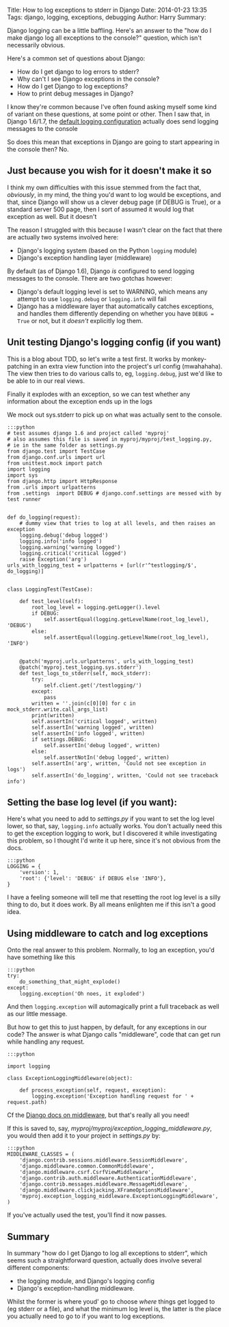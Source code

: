 Title: How to log exceptions to stderr in Django
Date: 2014-01-23 13:35
Tags: django, logging, exceptions, debugging
Author: Harry
Summary: <p>Django logging can be a little baffling.  Here's an answer to the "how do I make django log all exceptions to the console?" question, which isn't necessarily obvious.</p>


Here's a common set of questions about Django:

* How do I get django to log errors to stderr?
* Why can't I see Django exceptions in the console?
* How do I get Django to log exceptions?
* How to print debug messages in Django?

I know they're common because I've often found asking myself some kind of variant
on these questions, at some point or other.  Then I saw that, in Django 1.6/1.7, the
[default logging configuration](https://docs.djangoproject.com/en/1.7/topics/logging/#django-s-default-logging-configuration) actually does send logging messages to the console

So does this mean that exceptions in Django are going to start appearing in the console
then?  No.

## Just because you wish for it doesn't make it so

I think my own difficulties with this issue stemmed from the fact that,
*obviously*, in my mind, the thing you'd want to log would be exceptions, and
that, since Django will show us a clever debug page (if DEBUG is True), or a 
standard server 500 page, then I sort of assumed it would log that exception
as well. But it doesn't


The reason I struggled with this because I wasn't clear on the fact that there are
actually two systems involved here:

* Django's logging system (based on the Python `logging` module)
* Django's exception handling layer (middleware)

By default (as of Django 1.6), Django *is* configured to send logging messages to
the console.  There are two gotchas however:

* Django's default logging level is set to WARNING, which means any attempt to use
`logging.debug` or `logging.info` will fail
* Django has a middleware layer that automatically catches exceptions, and handles
them differently depending on whether you have `DEBUG = True` or not, but it 
*doesn't* explicitly log them.


## Unit testing Django's logging config (if you want)

This is a blog about TDD, so let's write a test first.  It works by monkey-patching
in an extra view function into the project's url config (mwahahaha). The view then
tries to do various calls to, eg, `logging.debug`, just we'd like to be able to in 
our real views.

Finally it explodes with an exception, so we can test whether any information about
the exception ends up in the logs

We mock out sys.stderr to pick up on what was actually sent to the console.


    :::python
    # test assumes django 1.6 and project called 'myproj'
    # also assumes this file is saved in myproj/myproj/test_logging.py,
    # ie in the same folder as settings.py
    from django.test import TestCase
    from django.conf.urls import url
    from unittest.mock import patch
    import logging
    import sys
    from django.http import HttpResponse
    from .urls import urlpatterns
    from .settings  import DEBUG # django.conf.settings are messed with by test runner


    def do_logging(request):
        # dummy view that tries to log at all levels, and then raises an exception
        logging.debug('debug logged')
        logging.info('info logged')
        logging.warning('warning logged')
        logging.critical('critical logged')
        raise Exception('arg')
    urls_with_logging_test = urlpatterns + [url(r'^testlogging/$', do_logging)]


    class LoggingTest(TestCase):

        def test_level(self):
            root_log_level = logging.getLogger().level
            if DEBUG:
                self.assertEqual(logging.getLevelName(root_log_level), 'DEBUG')
            else:
                self.assertEqual(logging.getLevelName(root_log_level), 'INFO')


        @patch('myproj.urls.urlpatterns', urls_with_logging_test)
        @patch('myproj.test_logging.sys.stderr')
        def test_logs_to_stderr(self, mock_stderr):
            try:
                self.client.get('/testlogging/')
            except:
                pass
            written = ''.join(c[0][0] for c in mock_stderr.write.call_args_list)
            print(written)
            self.assertIn('critical logged', written)
            self.assertIn('warning logged', written)
            self.assertIn('info logged', written)
            if settings.DEBUG:
                self.assertIn('debug logged', written)
            else:
                self.assertNotIn('debug logged', written)
            self.assertIn('arg', written, 'Could not see exception in logs')
            self.assertIn('do_logging', written, 'Could not see traceback info')



## Setting the base log level (if you want):

Here's what you need to add to *settings.py* if you want to set the log
level lower, so that, say, `logging.info` actually works.  You don't actually
need this to get the exception logging to work, but I discovered it while 
investigating this problem, so I thought I'd write it up here, since it's 
not obvious from the docs.

    :::python
    LOGGING = {
        'version': 1,
        'root': {'level': 'DEBUG' if DEBUG else 'INFO'},
    }

I have a feeling someone will tell me that resetting the root log level is a 
silly thing to do, but it does work.  By all means enlighten me if this isn't
a good idea.

## Using middleware to catch and log exceptions

Onto the real answer to this problem. Normally, to log an exception, you'd have
something like this

    :::python
    try:
        do_something_that_might_explode()
    except:
        logging.exception('Oh noes, it exploded')

And then `logging.exception` will automagically print a full traceback as well
as our little message.

But how to get this to just happen, by default, for any exceptions in our code?
The answer is what Django calls "middleware", code that can get run while handling
any request.


    :::python

    import logging

    class ExceptionLoggingMiddleware(object):

        def process_exception(self, request, exception):
            logging.exception('Exception handling request for ' + request.path)

Cf the [Django docs on
middleware](https://docs.djangoproject.com/en/1.6/topics/http/middleware/#process-exception),
but that's really all you need!

If this is saved to, say, *myproj/myproj/exception_logging_middleware.py*, you would
then add it to your project in *settings.py* by:


    :::python
    MIDDLEWARE_CLASSES = (
        'django.contrib.sessions.middleware.SessionMiddleware',
        'django.middleware.common.CommonMiddleware',
        'django.middleware.csrf.CsrfViewMiddleware',
        'django.contrib.auth.middleware.AuthenticationMiddleware',
        'django.contrib.messages.middleware.MessageMiddleware',
        'django.middleware.clickjacking.XFrameOptionsMiddleware',
        'myproj.exception_logging_middleware.ExceptionLoggingMiddleware',
    )

If you've actually used the test, you'll find it now passes.

## Summary

In summary "how do I get Django to log all exceptions to stderr", which seems such
a straightforward question, actually does involve several different components:

* the logging module, and Django's logging config
* Django's exception-handling middleware.

Whilst the former is where youd' go to choose *where* things get logged to
(eg stderr or a file), and what the minimum log level is, the latter is the
place you actually need to go to if you want to log exceptions. 

